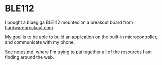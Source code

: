 # BLE112 #

I bought a bluegiga BLE112 mounted on a breakout board from [hardwarebreakout.com](
http://store.hardwarebreakout.com/index.php?route=product/product&product_id=61).

My goal is to be able to build an application on the built-in microcontroller, and communicate with my phone.

See [notes.md](/notes.md), where I'm trying to put together all of the resources I am finding around the web.
